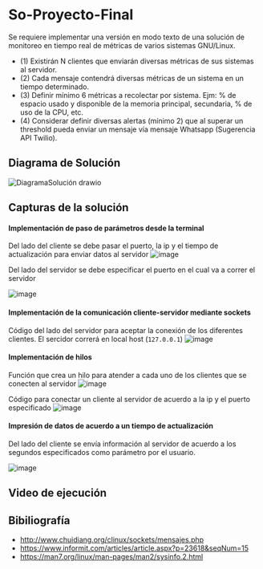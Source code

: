 # So-Proyecto-Final
Se requiere implementar una versión en modo texto de una solución de monitoreo
en tiempo real de métricas de varios sistemas GNU/Linux.
- (1) Existirán N clientes que enviarán diversas métricas de sus sistemas al
servidor.
- (2) Cada mensaje contendrá diversas métricas de un sistema en un tiempo
determinado.
- (3) Definir mínimo 6 métricas a recolectar por sistema. Ejm: % de espacio
usado y disponible de la memoria principal, secundaria, % de uso de la CPU,
etc.
- (4) Considerar definir diversas alertas (mínimo 2) que al superar un threshold
pueda enviar un mensaje vía mensaje Whatsapp (Sugerencia API Twilio).
## Diagrama de Solución
![DiagramaSolución drawio](https://user-images.githubusercontent.com/50672069/132141731-b89281b7-b9d2-42c6-bd7c-cbd264c553ff.png)

## Capturas de la solución
#### **Implementación de paso de parámetros desde la terminal**
Del lado del cliente se debe pasar el puerto, la ip y el tiempo de actualización para enviar datos al servidor
![image](https://user-images.githubusercontent.com/50672069/132160040-5c386064-72cd-4baa-8460-7da1166fe192.png)

Del lado del servidor se debe especificar el puerto en el cual va a correr el servidor

![image](https://user-images.githubusercontent.com/50672069/132160298-d0cba981-c142-4ef5-a37f-60ddefcda89b.png)

#### **Implementación de la comunicación cliente-servidor mediante sockets** 
Código del lado del servidor para aceptar la conexión de los diferentes clientes. El sercidor correrá en local host (`127.0.0.1`)
![image](https://user-images.githubusercontent.com/50672069/132159352-16362950-45e8-4a5c-968c-aa461d44aed4.png)

#### **Implementación de hilos**
Función que crea un hilo para atender a cada uno de los clientes que se conecten al servidor
![image](https://user-images.githubusercontent.com/50672069/132159886-005793ad-a41e-4540-9ef5-26ee220653e5.png)


Código para conectar un cliente al servidor de acuerdo a la ip y el puerto especificado 
![image](https://user-images.githubusercontent.com/50672069/132159541-2b0fd4a7-15dc-403f-aa5a-186e61c07a83.png)

#### **Impresión de datos de acuerdo a un tiempo de actualización**
Del lado del cliente se envía información al servidor de acuerdo a los segundos especificados como parámetro por el usuario.

![image](https://user-images.githubusercontent.com/50672069/132160509-31c7c98e-af8d-4ba1-a4b4-a9a6de0c506b.png)


## Video de ejecución
## Bibiliografía
- http://www.chuidiang.org/clinux/sockets/mensajes.php
- https://www.informit.com/articles/article.aspx?p=23618&seqNum=15
- https://man7.org/linux/man-pages/man2/sysinfo.2.html
